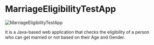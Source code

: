 # MarriageEligibilityTestApp
![MarriageEligibilityTestApp](https://github.com/shyamk5/MarriageEligibilityTestApp/assets/65010740/3b5cb78e-94e9-43a6-8bd8-56c2229cff94)

It is a Java-based web application that checks the eligibility of a person who can get married or not based on their Age and Gender.
